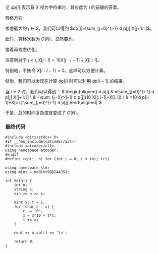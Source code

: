 记  $dp[i]$ 表示将  $X$  视为字符串时，其长度为  $i$  的前缀的答案。

转移方程:

考虑最大的  $j \in S$，我们可以得到  $dp[i]=\sum_{j=0}^{i-1} d p[j] X[j+1: i]$。

此时，转移次数为  $O(N)$，显然要炸。

接着再考虑优化。

注意到对于  $j<i, X[j: i]=10 X[j: i-1]+X[i: i]$。

特别地，不妨令  $X[i: i-1]=0$，这样可以方便计算。

然后，我们可以发现在计算  $dp[i]$  时可以利用  $dp[i-1]$  的结果。

当  $i \geqslant 2$  时，我们可以得到：
$
\begin{aligned}
d p[i] & =\sum_{j=0}^{i-1} d p[j] X[j+1: i] \\
& =\sum_{j=0}^{i-1} d p[j](10 X[j: i-1]+X[i: i]) \\
& =10 d p[i-1]+X[i: i] \sum_{j=0}^{i-1} d p[j]
\end{aligned}
$

于是，总的时间复杂度就变成了  $O(N)$。

### 最终代码
```
#include <bits/stdc++.h>
#if __has_include(<atcoder/all>)
#include <atcoder/all>
using namespace atcoder;
#endif
#define rep(i, n) for (int i = 0; i < (n); ++i)

using namespace std;
using mint = modint998244353;

int main() {
    int n;
    string s;
    cin >> n >> s;

    mint x, t = 1;
    for (char c : s) {
        c -= '0';
        x = x*10 + t*c;
        t += x;
    }

    cout << x.val() << '\n';

    return 0;
}
```